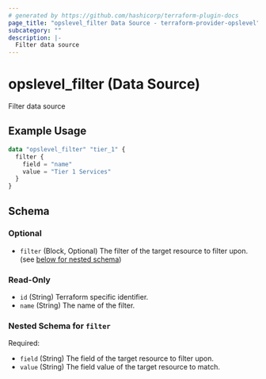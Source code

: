 ```yaml
---
# generated by https://github.com/hashicorp/terraform-plugin-docs
page_title: "opslevel_filter Data Source - terraform-provider-opslevel"
subcategory: ""
description: |-
  Filter data source
---
```


# opslevel_filter (Data Source)

Filter data source

## Example Usage

```terraform
data "opslevel_filter" "tier_1" {
  filter {
    field = "name"
    value = "Tier 1 Services"
  }
}
```

<!-- schema generated by tfplugindocs -->
## Schema

### Optional

- `filter` (Block, Optional) The filter of the target resource to filter upon. (see [below for nested schema](#nestedblock--filter))

### Read-Only

- `id` (String) Terraform specific identifier.
- `name` (String) The name of the filter.

<a id="nestedblock--filter"></a>
### Nested Schema for `filter`

Required:

- `field` (String) The field of the target resource to filter upon.
- `value` (String) The field value of the target resource to match.


